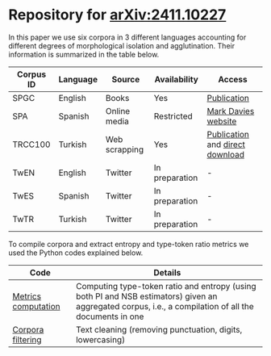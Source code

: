 # Repository for [arXiv:2411.10227](https://arxiv.org/abs/2411.10227)

In this paper we use six corpora in 3 different languages accounting for different degrees of morphological isolation and agglutination. Their information is summarized in the table below.

| Corpus ID | Language | Source | Availability | Access |
|----------|----------|----------|----------|----------|
| SPGC    | English    | Books    | Yes    | [Publication](https://doi.org/10.3390/e22010126)    |
| SPA    | Spanish    | Online media    | Restricted    | [Mark Davies website](https://www.corpusdelespanol.org/web-dial/)    |
| TRCC100    | Turkish    | Web scrapping    | Yes    | [Publication](https://aclanthology.org/2020.acl-main.747/) and [direct download](https://metatext.io/datasets/cc100-turkish)    |
| TwEN    | English    | Twitter    | In preparation    | -    |
| TwES    | Spanish    | Twitter    | In preparation    | -    |
| TwTR    | Turkish    | Twitter    | In preparation    | -    |

To compile corpora and extract entropy and type-token ratio metrics we used the Python codes explained below.

| Code | Details |
|----------|----------|
| [Metrics computation](corpora_analysis_general.py)    | Computing type-token ratio and entropy (using both PI and NSB estimators) given an aggregated corpus, i.e., a compilation of all the documents in one   |
| [Corpora filtering](function_text_clean.py)    | Text cleaning (removing punctuation, digits, lowercasing)   |



